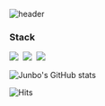 ![header](https://capsule-render.vercel.app/api?type=waving&color=auto&height=300&section=header&text=Welcome&fontSize=90)
<h3>Stack</h3>
<p>
<img src="https://img.shields.io/badge/Spring-6DB33F?style=for-the-badge&logo=Spring&logoColor=white"/>&nbsp
<img src="https://img.shields.io/badge/Amazon AWS-232F3E?style=for-the-badge&logo=amazonaws&logoColor=orange"/>&nbsp
<img src="https://img.shields.io/badge/MySQL-4479A1?style=for-the-badge&logo=MySQL&logoColor=white"/>&nbsp
</p>

![Junbo's GitHub stats](https://github-readme-stats.vercel.app/api?username=jbsim999&show_icons=true&theme=radical)

![Hits](https://hits.seeyoufarm.com/api/count/incr/badge.svg?url=https%3A%2F%2Fgithub.com%jbsim999&count_bg=%2379C83D&title_bg=%23555555&icon=&icon_color=%23E7E7E7&title=hits&edge_flat=false)

<!--
**jbsim999/jbsim999** is a ✨ _special_ ✨ repository because its `README.md` (this file) appears on your GitHub profile.

Here are some ideas to get you started:

- 🔭 I’m currently working on ...
- 🌱 I’m currently learning ...
- 👯 I’m looking to collaborate on ...
- 🤔 I’m looking for help with ...
- 💬 Ask me about ...
- 📫 How to reach me: ...
- 😄 Pronouns: ...
- ⚡ Fun fact: ...
-->
